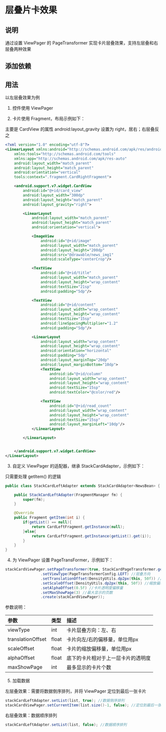 # 层叠片卡效果

## 说明
通过设置 ViewPager 的 PageTransformer 实现卡片层叠效果，支持左层叠和右层叠两种效果

## 添加依赖



## 用法

以左层叠效果为例

1. 控件使用 ViewPager

2. 卡片使用 Fragment，布局示例如下：

主要是 CardView 的属性 android:layout_gravity 设置为 right，居右；右层叠反之

```xml
<?xml version="1.0" encoding="utf-8"?>
<LinearLayout xmlns:android="http://schemas.android.com/apk/res/android"
    xmlns:tools="http://schemas.android.com/tools"
    xmlns:app="http://schemas.android.com/apk/res-auto"
    android:layout_width="match_parent"
    android:layout_height="match_parent"
    android:orientation="vertical"
    tools:context=".fragment.CardRightFragment">

    <android.support.v7.widget.CardView
        android:id="@+id/card_view"
        android:layout_width="300dp"
        android:layout_height="match_parent"
        android:layout_gravity="right">

        <LinearLayout
            android:layout_width="match_parent"
            android:layout_height="match_parent"
            android:orientation="vertical">

            <ImageView
                android:id="@+id/image"
                android:layout_width="match_parent"
                android:layout_height="200dp"
                android:src="@drawable/news_img1"
                android:scaleType="centerCrop"/>

            <TextView
                android:id="@+id/title"
                android:layout_width="match_parent"
                android:layout_height="wrap_content"
                android:textSize="21sp"
                android:padding="5dp"/>

            <TextView
                android:id="@+id/content"
                android:layout_width="wrap_content"
                android:layout_height="wrap_content"
                android:textSize="15sp"
                android:lineSpacingMultiplier="1.2"
                android:padding="5dp"/>

            <LinearLayout
                android:layout_width="wrap_content"
                android:layout_height="wrap_content"
                android:orientation="horizontal"
                android:padding="5dp"
                android:layout_marginTop="20dp"
                android:layout_marginBottom="10dp">
                <TextView
                    android:id="@+id/column"
                    android:layout_width="wrap_content"
                    android:layout_height="wrap_content"
                    android:textSize="15sp"
                    android:textColor="@color/red"/>

                <TextView
                    android:id="@+id/read_count"
                    android:layout_width="wrap_content"
                    android:layout_height="wrap_content"
                    android:textSize="15sp"
                    android:layout_marginLeft="10dp"/>
            </LinearLayout>

        </LinearLayout>


    </android.support.v7.widget.CardView>
</LinearLayout>
```

3. 自定义 ViewPager 的适配器，继承 StackCardAdapter，示例如下：

只需要处理 getItem() 的逻辑

```java
public class StackCardLeftAdapter extends StackCardAdapter<NewsBean> {

    public StackCardLeftAdapter(FragmentManager fm) {
        super(fm);
    }

    @Override
    public Fragment getItem(int i) {
        if(getList() == null){
            return CardLeftFragment.getInstance(null);
        }else{
            return CardLeftFragment.getInstance(getList().get(i));
        }
    }
}
```

4. 为 ViewPager 设置 PageTransFormer，示例如下：

```java
stackCardViewPager.setPageTransformer(true, StackCardPageTransformer.getBuild()
                .setViewType(PageTransformerConfig.LEFT) //层叠方向
                .setTranslationOffset(DensityUtils.dp2px(this, 50f)) //左右位置偏移量
                .setScaleOffset(DensityUtils.dp2px(this, 50f)) //缩放偏移量
                .setAlphaOffset(0.5f) //卡片透明度偏移量
                .setMaxShowPage(3) //最大显示的页数
                .create(stackCardViewPager));
```

参数说明：

| 参数 | 类型 | 描述 |
|:---|:---|:---|
| viewType | int | 卡片层叠方向：左、右 |
| translationOffset | float | 卡片向左/右的偏移量，单位用px |
| scaleOffset | float | 卡片的缩放偏移量，单位用px |
| alphaOffset | float | 底下的卡片相对于上一层卡片的透明度 |
| maxShowPage | int | 最多显示的卡片个数 |


5. 加载数据

左层叠效果：需要将数据倒序排列，并将 ViewPager 定位到最后一张卡片

```java
stackCardLeftAdapter.setList(list, true); //数据倒序排列
stackCardViewPager.setCurrentItem(list.size()-1, false); //定位到最后一张卡片
```

右层叠效果：数据顺序排列

```java
stackCardLeftAdapter.setList(list, false); //数据顺序排列
```